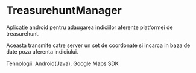# TreasurehuntManager
Aplicatie android pentru adaugarea indiciilor aferente platformei de treasurehunt.

Aceasta transmite catre server un set de coordonate si incarca in baza de date poza aferenta indiciului.

Tehnologii: Android(Java), Google Maps SDK
